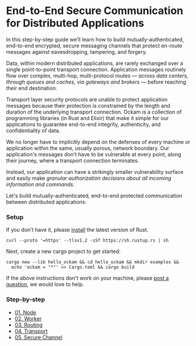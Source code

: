 # End-to-End Secure Communication for Distributed Applications

In this step-by-step guide we’ll learn how to build mutually-authenticated, end-to-end encrypted,
secure messaging channels that protect en-route messages against eavesdropping, tampering, and forgery.

Data, within modern distributed applications, are rarely exchanged over a single point-to-point
transport connection. Application messages routinely flow over complex, multi-hop, multi-protocol
routes — _across data centers, through queues and caches, via gateways and brokers_ — before reaching
their end destination.

Transport layer security protocols are unable to protect application messages because their protection
is constrained by the length and duration of the underlying transport connection. Ockam is a collection of
programming libraries (in Rust and Elixir) that make it simple for our applications to guarantee end-to-end
integrity, authenticity, and confidentiality of data.

We no longer have to implicitly depend on the defenses of every machine or application within the same,
usually porous, network boundary. Our application's messages don't have to be vulnerable at every point,
along their journey, where a transport connection terminates.

Instead, our application can have a strikingly smaller vulnerability surface and easily make
_granular authorization decisions about all incoming information and commands._

Let's build mutually-authenticated, end-to-end protected communication between distributed applications:

### Setup

If you don't have it, please [install](https://www.rust-lang.org/tools/install) the latest version of Rust.

```
curl --proto '=https' --tlsv1.2 -sSf https://sh.rustup.rs | sh
```

Next, create a new cargo project to get started:

```
cargo new --lib hello_ockam && cd hello_ockam && mkdir examples &&
  echo 'ockam = "*"' >> Cargo.toml && cargo build
```

If the above instructions don't work on your machine, please
[post a question](https://github.com/ockam-network/ockam/discussions/1642),
we would love to help.

### Step-by-step

<ul>
<li><a href="./get-started/01-node#readme">01. Node</a></li>
<li><a href="./get-started/02-worker#readme">02. Worker</a>
<li><a href="./get-started/03-routing#readme">03. Routing</a></li>
<li><a href="./get-started/04-transport#readme">04. Transport</a></li>
<li><a href="./get-started/05-secure-channel#readme">05. Secure Channel</a></li>
</ul>

<div style="display: none; visibility: hidden;">
<hr><b>Next:</b> <a href="./get-started/01-node#readme">01. Node</a>
</div>
